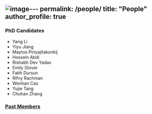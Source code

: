 ![image](https://github.com/panweihit/panweihit.github.io/assets/9285453/e3fe8d09-5d41-4f5f-8810-c2f31257a8de)---
permalink: /people/
title: "People"
author_profile: true
---
### PhD Candidates

- Yang Li
- Yiyu Jiang
- Maytus Piriyajitakonkij
- Hossein Abdi
- Rishabh Dev Yadav
- Emily Glover
- Fatih Dursun
- Rifny Rachman
- Wenhan Cao
- Yujie Tang
- Chuhan Zhang


### [Past Members](https://panweihit.github.io/people/past)


